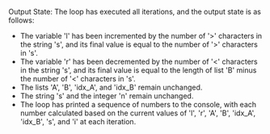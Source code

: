 Output State: The loop has executed all iterations, and the output state is as follows:

- The variable 'l' has been incremented by the number of '>' characters in the string 's', and its final value is equal to the number of '>' characters in 's'.
- The variable 'r' has been decremented by the number of '<' characters in the string 's', and its final value is equal to the length of list 'B' minus the number of '<' characters in 's'.
- The lists 'A', 'B', 'idx_A', and 'idx_B' remain unchanged.
- The string 's' and the integer 'n' remain unchanged.
- The loop has printed a sequence of numbers to the console, with each number calculated based on the current values of 'l', 'r', 'A', 'B', 'idx_A', 'idx_B', 's', and 'i' at each iteration.